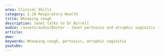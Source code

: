 ```yaml
---
area: Clinical Skills
category: 3.19 Respiratory Health
title: Whooping cough
description: Janet talks to Dr Birrell
audio: /assets/audio/Doctor - Janet pertussis and atrophic vaginitis - MQ.mp3
article: 
www: 
keywords: Whooping cough, pertussis, atrophic vaginitis
youtube:
--- 
```

